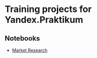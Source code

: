 # Training projects for Yandex.Praktikum

## Notebooks
- [Market Research](notebooks/Market_research.ipynb)
